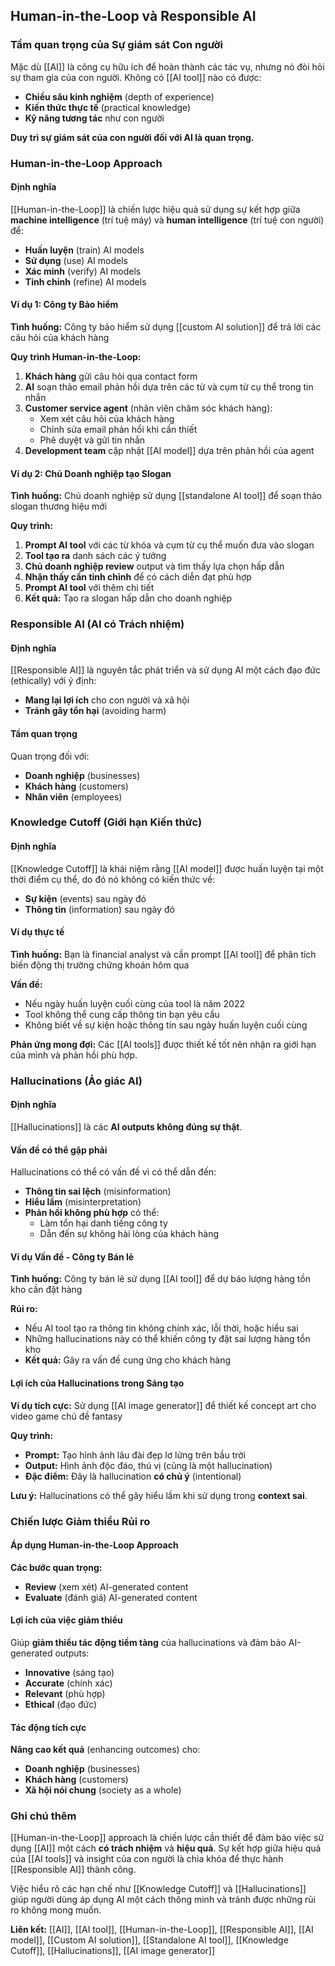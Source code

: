 ## Human-in-the-Loop và Responsible AI

### Tầm quan trọng của Sự giám sát Con người

Mặc dù [[AI]] là công cụ hữu ích để hoàn thành các tác vụ, nhưng nó đòi hỏi sự tham gia của con người. Không có [[AI tool]] nào có được:

- **Chiều sâu kinh nghiệm** (depth of experience)
- **Kiến thức thực tế** (practical knowledge)
- **Kỹ năng tương tác** như con người

**Duy trì sự giám sát của con người đối với AI là quan trọng.**

### Human-in-the-Loop Approach

#### Định nghĩa

[[Human-in-the-Loop]] là chiến lược hiệu quả sử dụng sự kết hợp giữa **machine intelligence** (trí tuệ máy) và **human intelligence** (trí tuệ con người) để:

- **Huấn luyện** (train) AI models
- **Sử dụng** (use) AI models
- **Xác minh** (verify) AI models
- **Tinh chỉnh** (refine) AI models


#### Ví dụ 1: Công ty Bảo hiểm

**Tình huống:** Công ty bảo hiểm sử dụng [[custom AI solution]] để trả lời các câu hỏi của khách hàng

**Quy trình Human-in-the-Loop:**

1. **Khách hàng** gửi câu hỏi qua contact form
2. **AI** soạn thảo email phản hồi dựa trên các từ và cụm từ cụ thể trong tin nhắn
3. **Customer service agent** (nhân viên chăm sóc khách hàng):
    - Xem xét câu hỏi của khách hàng
    - Chỉnh sửa email phản hồi khi cần thiết
    - Phê duyệt và gửi tin nhắn
4. **Development team** cập nhật [[AI model]] dựa trên phản hồi của agent

#### Ví dụ 2: Chủ Doanh nghiệp tạo Slogan

**Tình huống:** Chủ doanh nghiệp sử dụng [[standalone AI tool]] để soạn thảo slogan thương hiệu mới

**Quy trình:**

1. **Prompt AI tool** với các từ khóa và cụm từ cụ thể muốn đưa vào slogan
2. **Tool tạo ra** danh sách các ý tưởng
3. **Chủ doanh nghiệp review** output và tìm thấy lựa chọn hấp dẫn
4. **Nhận thấy cần tinh chỉnh** để có cách diễn đạt phù hợp
5. **Prompt AI tool** với thêm chi tiết
6. **Kết quả:** Tạo ra slogan hấp dẫn cho doanh nghiệp

### Responsible AI (AI có Trách nhiệm)

#### Định nghĩa

[[Responsible AI]] là nguyên tắc phát triển và sử dụng AI một cách đạo đức (ethically) với ý định:

- **Mang lại lợi ích** cho con người và xã hội
- **Tránh gây tổn hại** (avoiding harm)


#### Tầm quan trọng

Quan trọng đối với:

- **Doanh nghiệp** (businesses)
- **Khách hàng** (customers)
- **Nhân viên** (employees)


### Knowledge Cutoff (Giới hạn Kiến thức)

#### Định nghĩa

[[Knowledge Cutoff]] là khái niệm rằng [[AI model]] được huấn luyện tại một thời điểm cụ thể, do đó nó không có kiến thức về:

- **Sự kiện** (events) sau ngày đó
- **Thông tin** (information) sau ngày đó


#### Ví dụ thực tế

**Tình huống:** Bạn là financial analyst và cần prompt [[AI tool]] để phân tích biến động thị trường chứng khoán hôm qua

**Vấn đề:**

- Nếu ngày huấn luyện cuối cùng của tool là năm 2022
- Tool không thể cung cấp thông tin bạn yêu cầu
- Không biết về sự kiện hoặc thông tin sau ngày huấn luyện cuối cùng

**Phản ứng mong đợi:** Các [[AI tools]] được thiết kế tốt nên nhận ra giới hạn của mình và phản hồi phù hợp.

### Hallucinations (Ảo giác AI)

#### Định nghĩa

[[Hallucinations]] là các **AI outputs không đúng sự thật**.

#### Vấn đề có thể gặp phải

Hallucinations có thể có vấn đề vì có thể dẫn đến:

- **Thông tin sai lệch** (misinformation)
- **Hiểu lầm** (misinterpretation)
- **Phản hồi không phù hợp** có thể:
    - Làm tổn hại danh tiếng công ty
    - Dẫn đến sự không hài lòng của khách hàng


#### Ví dụ Vấn đề - Công ty Bán lẻ

**Tình huống:** Công ty bán lẻ sử dụng [[AI tool]] để dự báo lượng hàng tồn kho cần đặt hàng

**Rủi ro:**

- Nếu AI tool tạo ra thông tin không chính xác, lỗi thời, hoặc hiểu sai
- Những hallucinations này có thể khiến công ty đặt sai lượng hàng tồn kho
- **Kết quả:** Gây ra vấn đề cung ứng cho khách hàng


#### Lợi ích của Hallucinations trong Sáng tạo

**Ví dụ tích cực:** Sử dụng [[AI image generator]] để thiết kế concept art cho video game chủ đề fantasy

**Quy trình:**

- **Prompt:** Tạo hình ảnh lâu đài đẹp lơ lửng trên bầu trời
- **Output:** Hình ảnh độc đáo, thú vị (cũng là một hallucination)
- **Đặc điểm:** Đây là hallucination **có chủ ý** (intentional)

**Lưu ý:** Hallucinations có thể gây hiểu lầm khi sử dụng trong **context sai**.

### Chiến lược Giảm thiểu Rủi ro

#### Áp dụng Human-in-the-Loop Approach

**Các bước quan trọng:**

- **Review** (xem xét) AI-generated content
- **Evaluate** (đánh giá) AI-generated content


#### Lợi ích của việc giảm thiểu

Giúp **giảm thiểu tác động tiềm tàng** của hallucinations và đảm bảo AI-generated outputs:

- **Innovative** (sáng tạo)
- **Accurate** (chính xác)
- **Relevant** (phù hợp)
- **Ethical** (đạo đức)


#### Tác động tích cực

**Nâng cao kết quả** (enhancing outcomes) cho:

- **Doanh nghiệp** (businesses)
- **Khách hàng** (customers)
- **Xã hội nói chung** (society as a whole)


### Ghi chú thêm

[[Human-in-the-Loop]] approach là chiến lược cần thiết để đảm bảo việc sử dụng [[AI]] một cách **có trách nhiệm** và **hiệu quả**. Sự kết hợp giữa hiệu quả của [[AI tools]] và insight của con người là chìa khóa để thực hành [[Responsible AI]] thành công.

Việc hiểu rõ các hạn chế như [[Knowledge Cutoff]] và [[Hallucinations]] giúp người dùng áp dụng AI một cách thông minh và tránh được những rủi ro không mong muốn.

**Liên kết:** [[AI]], [[AI tool]], [[Human-in-the-Loop]], [[Responsible AI]], [[AI model]], [[Custom AI solution]], [[Standalone AI tool]], [[Knowledge Cutoff]], [[Hallucinations]], [[AI image generator]]

